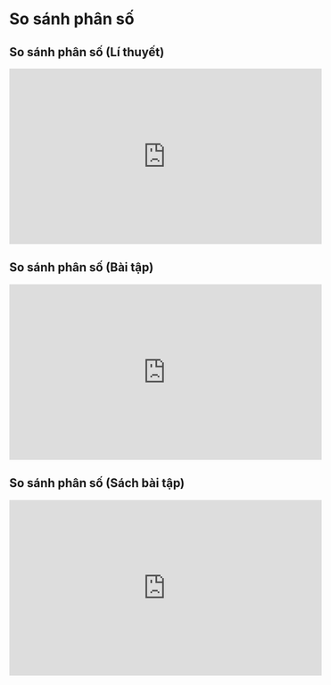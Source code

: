 # So sánh phân số
## So sánh phân số (Lí thuyết)
<iframe width="560" height="315" src="https://www.youtube.com/embed/l2ownA57PLg?si=oFMxXAKd9N4-8-M_" title="YouTube video player" frameborder="0" allow="accelerometer; autoplay; clipboard-write; encrypted-media; gyroscope; picture-in-picture; web-share" referrerpolicy="strict-origin-when-cross-origin" allowfullscreen></iframe>

## So sánh phân số (Bài tập)
<iframe width="560" height="315" src="https://www.youtube.com/embed/N5OEnjcactU?si=Pu14Pv12Vy7vsabt" title="YouTube video player" frameborder="0" allow="accelerometer; autoplay; clipboard-write; encrypted-media; gyroscope; picture-in-picture; web-share" referrerpolicy="strict-origin-when-cross-origin" allowfullscreen></iframe>

## So sánh phân số (Sách bài tập)
<iframe width="560" height="315" src="https://www.youtube.com/embed/rK5sCstxYIY?si=y7B4EX_CA1RFoSgg" title="YouTube video player" frameborder="0" allow="accelerometer; autoplay; clipboard-write; encrypted-media; gyroscope; picture-in-picture; web-share" referrerpolicy="strict-origin-when-cross-origin" allowfullscreen></iframe>
